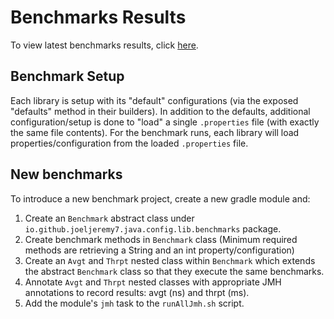 # Benchmarks Results

To view latest benchmarks results, click [here](https://jmh.morethan.io/?gist=016a70a392934d0e5a07a4d291731218).

## Benchmark Setup

Each library is setup with its "default" configurations (via the exposed "defaults" method in their builders). In addition to the defaults, additional configuration/setup is done to "load" a single `.properties` file (with exactly the same file contents). For the benchmark runs, each library will load properties/configuration from the loaded `.properties` file.

## New benchmarks

To introduce a new benchmark project, create a new gradle module and:

1. Create an `Benchmark` abstract class under `io.github.joeljeremy7.java.config.lib.benchmarks` package.
2. Create benchmark methods in `Benchmark` class (Minimum required methods are retrieving a String and an int property/configuration)
3. Create an `Avgt` and `Thrpt` nested class within `Benchmark` which extends the abstract `Benchmark` class so that they execute the same benchmarks.
4. Annotate `Avgt` and `Thrpt` nested classes with appropriate JMH annotations to record results: avgt (ns) and thrpt (ms).
5. Add the module's `jmh` task to the `runAllJmh.sh` script.
